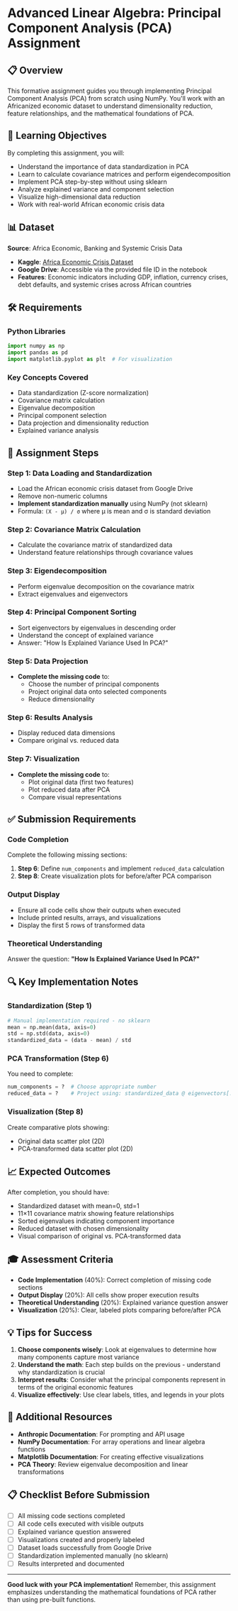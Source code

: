 # Advanced Linear Algebra: Principal Component Analysis (PCA) Assignment

## 📋 Overview

This formative assignment guides you through implementing Principal Component Analysis (PCA) from scratch using NumPy. You'll work with an Africanized economic dataset to understand dimensionality reduction, feature relationships, and the mathematical foundations of PCA.

## 🎯 Learning Objectives

By completing this assignment, you will:
- Understand the importance of data standardization in PCA
- Learn to calculate covariance matrices and perform eigendecomposition
- Implement PCA step-by-step without using sklearn
- Analyze explained variance and component selection
- Visualize high-dimensional data reduction
- Work with real-world African economic crisis data

## 📊 Dataset

**Source**: Africa Economic, Banking and Systemic Crisis Data
- **Kaggle**: [Africa Economic Crisis Dataset](https://www.kaggle.com/datasets/chirin/africa-economic-banking-and-systemic-crisis-data)
- **Google Drive**: Accessible via the provided file ID in the notebook
- **Features**: Economic indicators including GDP, inflation, currency crises, debt defaults, and systemic crises across African countries

## 🛠️ Requirements

### Python Libraries
```python
import numpy as np
import pandas as pd
import matplotlib.pyplot as plt  # For visualization
```

### Key Concepts Covered
- Data standardization (Z-score normalization)
- Covariance matrix calculation
- Eigenvalue decomposition
- Principal component selection
- Data projection and dimensionality reduction
- Explained variance analysis

## 📝 Assignment Steps

### Step 1: Data Loading and Standardization
- Load the African economic crisis dataset from Google Drive
- Remove non-numeric columns
- **Implement standardization manually** using NumPy (not sklearn)
- Formula: `(X - μ) / σ` where μ is mean and σ is standard deviation

### Step 2: Covariance Matrix Calculation
- Calculate the covariance matrix of standardized data
- Understand feature relationships through covariance values

### Step 3: Eigendecomposition
- Perform eigenvalue decomposition on the covariance matrix
- Extract eigenvalues and eigenvectors

### Step 4: Principal Component Sorting
- Sort eigenvectors by eigenvalues in descending order
- Understand the concept of explained variance
- Answer: "How Is Explained Variance Used In PCA?"

### Step 5: Data Projection
- **Complete the missing code** to:
  - Choose the number of principal components
  - Project original data onto selected components
  - Reduce dimensionality

### Step 6: Results Analysis
- Display reduced data dimensions
- Compare original vs. reduced data

### Step 7: Visualization
- **Complete the missing code** to:
  - Plot original data (first two features)
  - Plot reduced data after PCA
  - Compare visual representations

## ✅ Submission Requirements

### Code Completion
Complete the following missing sections:
1. **Step 6**: Define `num_components` and implement `reduced_data` calculation
2. **Step 8**: Create visualization plots for before/after PCA comparison

### Output Display
- Ensure all code cells show their outputs when executed
- Include printed results, arrays, and visualizations
- Display the first 5 rows of transformed data

### Theoretical Understanding
Answer the question: **"How Is Explained Variance Used In PCA?"**

## 🔍 Key Implementation Notes

### Standardization (Step 1)
```python
# Manual implementation required - no sklearn
mean = np.mean(data, axis=0)
std = np.std(data, axis=0)
standardized_data = (data - mean) / std
```

### PCA Transformation (Step 6)
You need to complete:
```python
num_components = ?  # Choose appropriate number
reduced_data = ?    # Project using: standardized_data @ eigenvectors[:, :num_components]
```

### Visualization (Step 8)
Create comparative plots showing:
- Original data scatter plot (2D)
- PCA-transformed data scatter plot (2D)

## 📈 Expected Outcomes

After completion, you should have:
- Standardized dataset with mean=0, std=1
- 11×11 covariance matrix showing feature relationships
- Sorted eigenvalues indicating component importance
- Reduced dataset with chosen dimensionality
- Visual comparison of original vs. PCA-transformed data

## 🎓 Assessment Criteria

- **Code Implementation** (40%): Correct completion of missing code sections
- **Output Display** (20%): All cells show proper execution results
- **Theoretical Understanding** (20%): Explained variance question answer
- **Visualization** (20%): Clear, labeled plots comparing before/after PCA

## 💡 Tips for Success

1. **Choose components wisely**: Look at eigenvalues to determine how many components capture most variance
2. **Understand the math**: Each step builds on the previous - understand why standardization is crucial
3. **Interpret results**: Consider what the principal components represent in terms of the original economic features
4. **Visualize effectively**: Use clear labels, titles, and legends in your plots

## 🔗 Additional Resources

- **Anthropic Documentation**: For prompting and API usage
- **NumPy Documentation**: For array operations and linear algebra functions
- **Matplotlib Documentation**: For creating effective visualizations
- **PCA Theory**: Review eigenvalue decomposition and linear transformations

## 📋 Checklist Before Submission

- [ ] All missing code sections completed
- [ ] All code cells executed with visible outputs
- [ ] Explained variance question answered
- [ ] Visualizations created and properly labeled
- [ ] Dataset loads successfully from Google Drive
- [ ] Standardization implemented manually (no sklearn)
- [ ] Results interpreted and documented

---

**Good luck with your PCA implementation!** Remember, this assignment emphasizes understanding the mathematical foundations of PCA rather than using pre-built functions.
